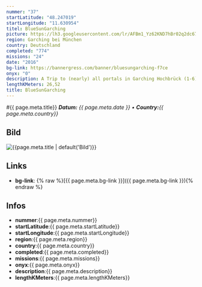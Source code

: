 ```yaml
---
nummer: "37"
startLatitude: "48.247019"
startLongitude: "11.630954"
titel: BlueSunGarching
picture: https://lh3.googleusercontent.com/lr/AFBm1_Yz62KND7hBr02q2dc678cmSyiAzbb-qrQ3x75slZ4kT1FgjEKc8-bzT552YPLWjWxY0Xpm1aoKkZi9Hyy_oYL4m1ENoOgVEx9sqxQwgCZWBjF11YAO2DB9fo3-h8hv1GR2hDjknvzdJAh41NZvqlOvN540s60DwsVZ86dTYg7cjGBBqPTlVU3auE49sJdmFTeVbJ78kbH9VOfXJbjUcSib2v9n6K6j0ewryCzW9ESS9HRyq0IO1l8QpbAotc9A4Uyw8tsbSYiDLBznP1m7DSCHNe8oTqn-vbNI3nbUFuX6llZXUogXPZy-Lgg7spBk-Jga1rzoTo-TRPhomFgqLnXSGJ6gKIKAFjucwoy4aODWXFxvOwSqswND66NuS35B-wrjlMgXSzCuVQtmcqGVXBCVZwfArR4TYX5C1H0R5XqJNoKf_Ls2w6qfU2M8Jizpgr7VNQCHsqdOj1hHCwytK5H94VdfuUwvM5SaaJXoHZ4YQcPT_urjvdJUqzqvDaRN0E7GJnpFyYWD-TqupBHK8wkdhlULDPhs92TF6s9YT9qsoDXWyIY1uS353HSq864Q3AQLzxjv4AZsHuUdDjk5V10bEM5ZsCT4O22bPfXV1QUrO7Zhgy4E6p13eBekXW3Z-ugXV2JBbuUj5JE1xWlo_YxfeQZYQYcJF2ttfEJfuZbWV9AZ_e1T5-wQdVccKwuj6B5eS99jK6uhfQfamkB_ixTbIXmLAllkAtnMyBdNkwKbZ3TLyw7SgptDZHt7wYMl9vCIR1-hh-_Pb6A1eAm7hpVeM59KC2P2sf4vEUwATP-dtnUlnb7vOn_uo2MS19Do8fl7ad5hNe2m_NH5W3B0e0Si8K8cvZnZWEQC
region: Garching bei München
country: Deutschland
completed: "774"
missions: "24"
date: "2016"
bg-link: https://bannergress.com/banner/bluesungarching-f7ce
onyx: "0"
description: A Trip to (nearly) all portals in Garching Hochbrück (1-6), Garching (7-12) and Garching-Forschungszentrum (13-24). The first 3 missions have long Distances. Bycicle is adviced.
lengthKMeters: 26,52
title: BlueSunGarching
---
```


#{{ page.meta.title}}
_**Datum:** {{ page.meta.date }} • **Country:**{{ page.meta.country}}_

## Bild
![{{page.meta.title | default('Bild')}}]({{page.meta.picture}})

## Links
- **bg-link**: {% raw %}[{{ page.meta.bg-link }}]({{ page.meta.bg-link }}){% endraw %}

## Infos
- **nummer**:{{ page.meta.nummer}}
- **startLatitude**:{{ page.meta.startLatitude}}
- **startLongitude**:{{ page.meta.startLongitude}}
- **region**:{{ page.meta.region}}
- **country**:{{ page.meta.country}}
- **completed**:{{ page.meta.completed}}
- **missions**:{{ page.meta.missions}}
- **onyx**:{{ page.meta.onyx}}
- **description**:{{ page.meta.description}}
- **lengthKMeters**:{{ page.meta.lengthKMeters}}

